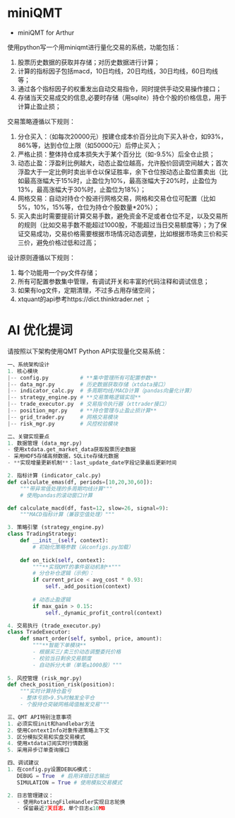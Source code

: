 # miniQMT
- miniQMT for Arthur


使用python写一个用miniqmt进行量化交易的系统，功能包括：
1. 股票历史数据的获取并存储；对历史数据进行计算；
2. 计算的指标因子包括macd，10日均线，20日均线，30日均线，60日均线等；
3. 通过各个指标因子的权重发出自动交易指令，同时提供手动交易操作接口；
4. 存储当天交易成交的信息,必要时存储（用sqlite）持仓个股的价格信息，用于计算止盈止损；

交易策略遵循以下规则：
1. 分仓买入：（如每次20000元）按建仓成本价百分比向下买入补仓，如93%，86%等，达到仓位上限（如50000元）后停止买入；
2. 严格止损：整体持仓成本损失大于某个百分比（如-9.5%）后全仓止损；
3. 动态止盈：浮盈利比例越大，动态止盈位越高，允许股价回调空间越大；首次浮盈大于一定比例时卖出半仓以保证胜率，余下仓位按动态止盈位置卖出（比如最高涨幅大于15%时，止盈位为10%，最高涨幅大于20%时，止盈位为13%，最高涨幅大于30%时，止盈位为18%）；
4. 网格交易：自动对持仓个股进行网格交易，网格和交易仓位可配置（比如5%，10%，15%等，仓位为持仓个股数量*20%）；
5. 买入卖出时需要提前计算交易手数，避免资金不足或者仓位不足，以及交易所的规则（比如交易手数不能超过1000股，不能超过当日交易额度等）；为了保证交易成功，交易价格需要根据市场情况动态调整，比如根据市场卖三价和买三价，避免价格过低和过高；


设计原则遵循以下规则：
1. 每个功能用一个py文件存储；
2. 所有可配置参数集中管理，有调试开关和丰富的代码注释和调试信息；
3. 如果有log文件，定期清理，不过多占用存储空间；
4. xtquant的api参考https://dict.thinktrader.net ；

# AI 优化提词
请按照以下架构使用QMT Python API实现量化交易系统：
```python
一、系统架构设计
1. 核心模块
|-- config.py          # **集中管理所有可配置参数**
|-- data_mgr.py    	   # 历史数据获取存储（xtdata接口）
|-- indicator_calc.py  # 多周期均线/MACD计算（pandas向量化计算）
|-- strategy_engine.py # **交易策略逻辑实现**
|-- trade_executor.py  # 交易指令执行器（xttrader接口）
|-- position_mgr.py    # **持仓管理与止盈止损计算**
|-- grid_trader.py     # 网格交易模块
|-- risk_mgr.py        # 风控校验模块

二、关键实现要点
1. 数据管理 (data_mgr.py)
- 使用xtdata.get_market_data获取股票历史数据
- 采用HDF5存储高频数据，SQLite存储元数据
- **实现增量更新机制**：last_update_date字段记录最后更新时间

2. 指标计算 (indicator_calc.py)
def calculate_emas(df, periods=[10,20,30,60]):
    """带异常值处理的多周期均线计算"""
    # 使用pandas的滚动窗口计算

def calculate_macd(df, fast=12, slow=26, signal=9):
    """MACD指标计算（兼容空值处理）"""

3. 策略引擎 (strategy_engine.py)
class TradingStrategy:
    def __init__(self, context):
        # 初始化策略参数（从configs.py加载）
        
    def on_tick(self, context):
        """**实现QMT的事件驱动机制**"""
        # 分仓补仓逻辑（示例）：
        if current_price < avg_cost * 0.93:
            self._add_position(context)
            
        # 动态止盈逻辑
        if max_gain > 0.15:
            self._dynamic_profit_control(context)

4. 交易执行 (trade_executor.py)
class TradeExecutor:
    def smart_order(self, symbol, price, amount):
        """**智能下单模块**
        - 根据买三/卖三价动态调整委托价格
        - 校验当日剩余交易额度
        - 自动拆分大单（单笔≤1000股）"""
        
5. 风控管理 (risk_mgr.py)
def check_position_risk(position):
    """实时计算持仓盈亏
    - 整体亏损>9.5%时触发全平仓
    - 个股持仓突破网格阈值触发交易"""

三、QMT API特别注意事项
1. 必须实现init和handlebar方法
2. 使用ContextInfo对象传递策略上下文
3. 区分模拟交易和实盘交易模式
4. 使用xtdata订阅实时行情数据
5. 采用异步订单查询接口

四、调试建议
1. 在config.py设置DEBUG模式：
   DEBUG = True  # 启用详细日志输出
   SIMULATION = True # 使用模拟交易模式

2. 日志管理建议：
   - 使用RotatingFileHandler实现日志轮换
   - 保留最近7天日志，单个日志≤10MB
